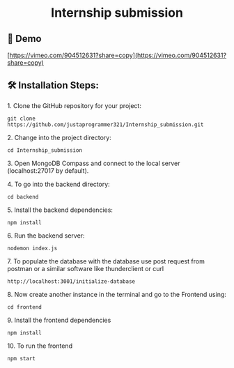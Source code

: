 <h1 align="center" id="title">Internship submission</h1>

<h2>🚀 Demo</h2>

[https://vimeo.com/904512631?share=copy](https://vimeo.com/904512631?share=copy)

<h2>🛠️ Installation Steps:</h2>

<p>1. Clone the GitHub repository for your project:</p>

```
git clone https://github.com/justaprogrammer321/Internship_submission.git
```

<p>2. Change into the project directory:</p>

```
cd Internship_submission
```

<p>3. Open MongoDB Compass and connect to the local server (localhost:27017 by default).</p>

<p>4. To go into the backend directory:</p>

```
cd backend
```

<p>5. Install the backend dependencies:</p>

```
npm install
```

<p>6. Run the backend server:</p>

```
nodemon index.js
```

<p>7. To populate the database with the database use post request from postman or a similar software like thunderclient or curl</p>

```
http://localhost:3001/initialize-database
```

<p>8. Now create another instance in the terminal and go to the Frontend using:</p>

```
cd frontend
```

<p>9. Install the frontend dependencies</p>

```
npm install
```

<p>10. To run the frontend</p>

```
npm start
```
